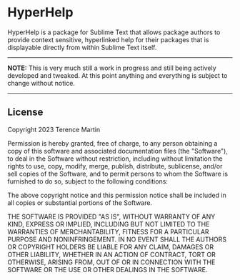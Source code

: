 HyperHelp
=========

HyperHelp is a package for Sublime Text that allows package authors to provide
context sensitive, hyperlinked help for their packages that is displayable
directly from within Sublime Text itself.


-------------------------------------------------------------------------------


**NOTE:** This is very much still a work in progress and still being actively
developed and tweaked. At this point anything and everything is subject to
change without notice.


-------------------------------------------------------------------------------


## License ##

Copyright 2023 Terence Martin

Permission is hereby granted, free of charge, to any person obtaining a copy of
this software and associated documentation files (the "Software"), to deal in
the Software without restriction, including without limitation the rights to
use, copy, modify, merge, publish, distribute, sublicense, and/or sell copies
of the Software, and to permit persons to whom the Software is furnished to do
so, subject to the following conditions:

The above copyright notice and this permission notice shall be included in all
copies or substantial portions of the Software.

THE SOFTWARE IS PROVIDED "AS IS", WITHOUT WARRANTY OF ANY KIND, EXPRESS OR
IMPLIED, INCLUDING BUT NOT LIMITED TO THE WARRANTIES OF MERCHANTABILITY,
FITNESS FOR A PARTICULAR PURPOSE AND NONINFRINGEMENT. IN NO EVENT SHALL THE
AUTHORS OR COPYRIGHT HOLDERS BE LIABLE FOR ANY CLAIM, DAMAGES OR OTHER
LIABILITY, WHETHER IN AN ACTION OF CONTRACT, TORT OR OTHERWISE, ARISING FROM,
OUT OF OR IN CONNECTION WITH THE SOFTWARE OR THE USE OR OTHER DEALINGS IN THE
SOFTWARE.
